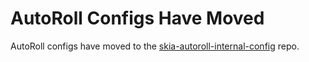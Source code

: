 # AutoRoll Configs Have Moved

AutoRoll configs have moved to the [skia-autoroll-internal-config](https://skia.googlesource.com/skia-autoroll-internal-config.git/+/main/skia-infra-public) repo.
